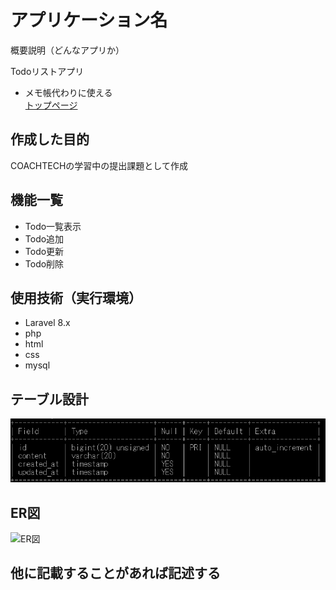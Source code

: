 # アプリケーション名
概要説明（どんなアプリか）  

Todoリストアプリ  
- メモ帳代わりに使える  
[トップページ](http://127.0.0.1:8000)

## 作成した目的  
COACHTECHの学習中の提出課題として作成


## 機能一覧
- Todo一覧表示  
- Todo追加
- Todo更新
- Todo削除

## 使用技術（実行環境）
- Laravel 8.x
- php
- html
- css
- mysql  

## テーブル設計
![テーブル](/image/table.png)  


## ER図
![ER図](/image/ER図.png)  


## 他に記載することがあれば記述する

